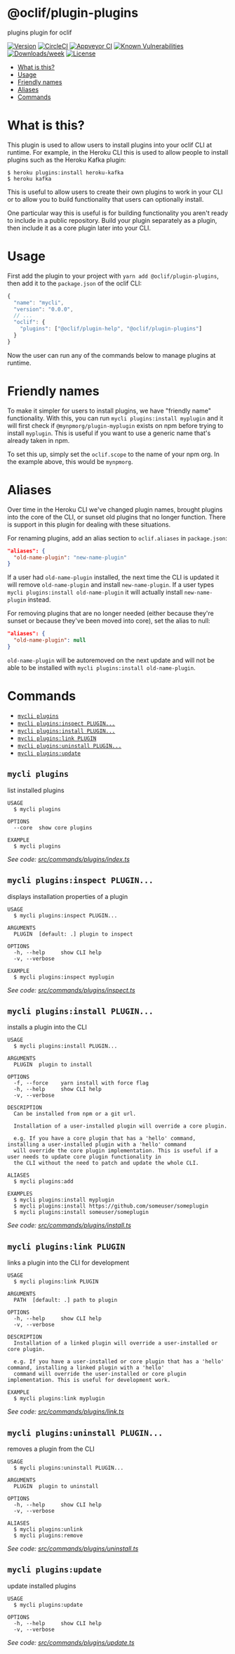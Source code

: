 @oclif/plugin-plugins
=====================

plugins plugin for oclif

[![Version](https://img.shields.io/npm/v/@oclif/plugin-plugins.svg)](https://npmjs.org/package/@oclif/plugin-plugins)
[![CircleCI](https://circleci.com/gh/oclif/plugin-plugins/tree/master.svg?style=shield)](https://circleci.com/gh/oclif/plugin-plugins/tree/master)
[![Appveyor CI](https://ci.appveyor.com/api/projects/status/github/oclif/plugin-plugins?branch=master&svg=true)](https://ci.appveyor.com/project/oclif/plugin-plugins/branch/master)
[![Known Vulnerabilities](https://snyk.io/test/github/oclif/plugin-plugins/badge.svg)](https://snyk.io/test/github/oclif/plugin-plugins)
[![Downloads/week](https://img.shields.io/npm/dw/@oclif/plugin-plugins.svg)](https://npmjs.org/package/@oclif/plugin-plugins)
[![License](https://img.shields.io/npm/l/@oclif/plugin-plugins.svg)](https://github.com/oclif/plugin-plugins/blob/master/package.json)

<!-- toc -->
* [What is this?](#what-is-this)
* [Usage](#usage)
* [Friendly names](#friendly-names)
* [Aliases](#aliases)
* [Commands](#commands)
<!-- tocstop -->

# What is this?

This plugin is used to allow users to install plugins into your oclif CLI at runtime. For example, in the Heroku CLI this is used to allow people to install plugins such as the Heroku Kafka plugin:

```sh-session
$ heroku plugins:install heroku-kafka
$ heroku kafka
```

This is useful to allow users to create their own plugins to work in your CLI or to allow you to build functionality that users can optionally install.

One particular way this is useful is for building functionality you aren't ready to include in a public repository. Build your plugin separately as a plugin, then include it as a core plugin later into your CLI.

# Usage

First add the plugin to your project with `yarn add @oclif/plugin-plugins`, then add it to the `package.json` of the oclif CLI:

```js
{
  "name": "mycli",
  "version": "0.0.0",
  // ...
  "oclif": {
    "plugins": ["@oclif/plugin-help", "@oclif/plugin-plugins"]
  }
}
```

Now the user can run any of the commands below to manage plugins at runtime.

# Friendly names

To make it simpler for users to install plugins, we have "friendly name" functionality. With this, you can run `mycli plugins:install myplugin` and it will first check if `@mynpmorg/plugin-myplugin` exists on npm before trying to install `myplugin`. This is useful if you want to use a generic name that's already taken in npm.

To set this up, simply set the `oclif.scope` to the name of your npm org. In the example above, this would be `mynpmorg`.

# Aliases

Over time in the Heroku CLI we've changed plugin names, brought plugins into the core of the CLI, or sunset old plugins that no longer function. There is support in this plugin for dealing with these situations.

For renaming plugins, add an alias section to `oclif.aliases` in `package.json`:

```json
"aliases": {
  "old-name-plugin": "new-name-plugin"
}
```

If a user had `old-name-plugin` installed, the next time the CLI is updated it will remove `old-name-plugin` and install `new-name-plugin`. If a user types `mycli plugins:install old-name-plugin` it will actually install `new-name-plugin` instead.

For removing plugins that are no longer needed (either because they're sunset or because they've been moved into core), set the alias to null:

```json
"aliases": {
  "old-name-plugin": null
}
```

`old-name-plugin` will be autoremoved on the next update and will not be able to be installed with `mycli plugins:install old-name-plugin`.

# Commands
<!-- commands -->
* [`mycli plugins`](#mycli-plugins)
* [`mycli plugins:inspect PLUGIN...`](#mycli-pluginsinspect-plugin)
* [`mycli plugins:install PLUGIN...`](#mycli-pluginsinstall-plugin)
* [`mycli plugins:link PLUGIN`](#mycli-pluginslink-plugin)
* [`mycli plugins:uninstall PLUGIN...`](#mycli-pluginsuninstall-plugin)
* [`mycli plugins:update`](#mycli-pluginsupdate)

## `mycli plugins`

list installed plugins

```
USAGE
  $ mycli plugins

OPTIONS
  --core  show core plugins

EXAMPLE
  $ mycli plugins
```

_See code: [src/commands/plugins/index.ts](https://github.com/oclif/plugin-plugins/blob/v1.10.2/src/commands/plugins/index.ts)_

## `mycli plugins:inspect PLUGIN...`

displays installation properties of a plugin

```
USAGE
  $ mycli plugins:inspect PLUGIN...

ARGUMENTS
  PLUGIN  [default: .] plugin to inspect

OPTIONS
  -h, --help     show CLI help
  -v, --verbose

EXAMPLE
  $ mycli plugins:inspect myplugin
```

_See code: [src/commands/plugins/inspect.ts](https://github.com/oclif/plugin-plugins/blob/v1.10.2/src/commands/plugins/inspect.ts)_

## `mycli plugins:install PLUGIN...`

installs a plugin into the CLI

```
USAGE
  $ mycli plugins:install PLUGIN...

ARGUMENTS
  PLUGIN  plugin to install

OPTIONS
  -f, --force    yarn install with force flag
  -h, --help     show CLI help
  -v, --verbose

DESCRIPTION
  Can be installed from npm or a git url.

  Installation of a user-installed plugin will override a core plugin.

  e.g. If you have a core plugin that has a 'hello' command, installing a user-installed plugin with a 'hello' command 
  will override the core plugin implementation. This is useful if a user needs to update core plugin functionality in 
  the CLI without the need to patch and update the whole CLI.

ALIASES
  $ mycli plugins:add

EXAMPLES
  $ mycli plugins:install myplugin 
  $ mycli plugins:install https://github.com/someuser/someplugin
  $ mycli plugins:install someuser/someplugin
```

_See code: [src/commands/plugins/install.ts](https://github.com/oclif/plugin-plugins/blob/v1.10.2/src/commands/plugins/install.ts)_

## `mycli plugins:link PLUGIN`

links a plugin into the CLI for development

```
USAGE
  $ mycli plugins:link PLUGIN

ARGUMENTS
  PATH  [default: .] path to plugin

OPTIONS
  -h, --help     show CLI help
  -v, --verbose

DESCRIPTION
  Installation of a linked plugin will override a user-installed or core plugin.

  e.g. If you have a user-installed or core plugin that has a 'hello' command, installing a linked plugin with a 'hello' 
  command will override the user-installed or core plugin implementation. This is useful for development work.

EXAMPLE
  $ mycli plugins:link myplugin
```

_See code: [src/commands/plugins/link.ts](https://github.com/oclif/plugin-plugins/blob/v1.10.2/src/commands/plugins/link.ts)_

## `mycli plugins:uninstall PLUGIN...`

removes a plugin from the CLI

```
USAGE
  $ mycli plugins:uninstall PLUGIN...

ARGUMENTS
  PLUGIN  plugin to uninstall

OPTIONS
  -h, --help     show CLI help
  -v, --verbose

ALIASES
  $ mycli plugins:unlink
  $ mycli plugins:remove
```

_See code: [src/commands/plugins/uninstall.ts](https://github.com/oclif/plugin-plugins/blob/v1.10.2/src/commands/plugins/uninstall.ts)_

## `mycli plugins:update`

update installed plugins

```
USAGE
  $ mycli plugins:update

OPTIONS
  -h, --help     show CLI help
  -v, --verbose
```

_See code: [src/commands/plugins/update.ts](https://github.com/oclif/plugin-plugins/blob/v1.10.2/src/commands/plugins/update.ts)_
<!-- commandsstop -->
